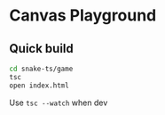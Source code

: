 # Canvas Playground

## Quick build

```bash
cd snake-ts/game
tsc
open index.html
```

Use `tsc --watch` when dev
